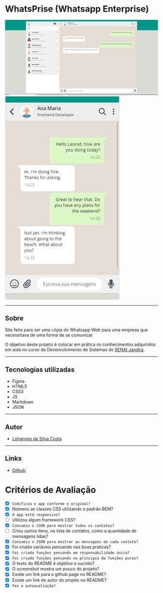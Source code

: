 # WhatsPrise (Whatsapp Enterprise)
![SCREENSHOT](./img/print.png)
![SCREENSHOT_Mobile](./img/print_mobile.png)

---

## Sobre
Site feito para ser uma cópia do Whatsapp Web para uma empresa que necessitava de uma forma de se comunicar.

O objetivo deste projeto é colocar em prática os conhecimentos adquiridos em aula no curso de Desenvolvimento de Sistemas do [SENAI Jandira](https://jandira.sp.senai.br/).

---
## Tecnologias utilizadas
- Figma
- HTML5
- CSS3
- JS
- Markdown
- JSON

---
## Autor
- [Lohannes da Silva Costa](https://github.com/Lohannn)

---
## Links
- [Github](./index.html)

# Critérios de Avaliação
- [x] `Codificou o app conforme o original?`
- [X] Nomeou as classes CSS utilizando o padrão BEM?
- [x] `O app está responsivo?`
- [ ] Utilizou algum framework CSS?
- [x] `Consumiu o JSON para mostrar todos os contatos?`
- [ ] Criou outros itens, na lista de contatos, como a quantidade de mensagens lidas?
- [x] `Consumiu o JSON para mostrar as mensagens de cada contato?`
- [x] Foi criado variáveis pensando nas boas praticas?
- [x] `Foi criado funções pensando em responsabilidade única?`
- [x] `Foi criado funções pensando no principio de funções puras?`
- [x] O texto do README é objetivo e sucinto?
- [x] O screenshot mostra um pouco do projeto?
- [x] Existe um link para o github page no README?
- [x] Existe um link do autor do projeto no README?
- [x] `Fez a autoavaliação?`